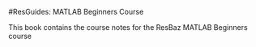 #ResGuides: MATLAB Beginners Course

This book contains the course notes for the ResBaz MATLAB Beginners course